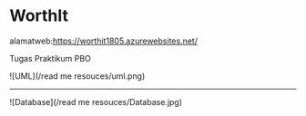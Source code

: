# WorthIt

alamatweb:https://worthit1805.azurewebsites.net/

Tugas Praktikum PBO


![UML](/read me resouces/uml.png)
<hr>

![Database](/read me resouces/Database.jpg)
